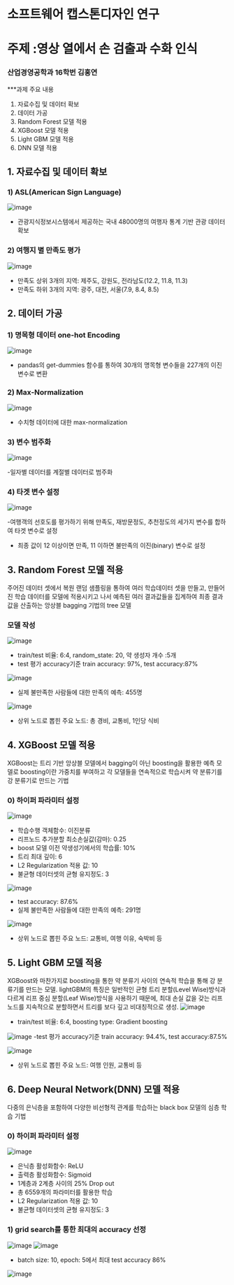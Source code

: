 # 소프트웨어 캡스톤디자인 연구 

# 주제 :영상 열에서 손 검출과 수화 인식

### 산업경영공학과 16학번 김홍연

***과제 주요 내용
1) 자료수집 및 데이터 확보
2) 데이터 가공
3) Random Forest 모델 적용
4) XGBoost 모델 적용
5) Light GBM 모델 적용
6) DNN 모델 적용

## 1. 자료수집 및 데이터 확보

### 1) ASL(American Sign Language) 

![image](https://user-images.githubusercontent.com/62275592/113810732-cecef600-97a5-11eb-9672-e84f8fc6602b.png)




- 관광지식정보시스템에서 제공하는 국내 48000명의 여행자 통계 기반 관광 데이터 확보

### 2) 여행지 별 만족도 평가
![image](https://user-images.githubusercontent.com/62275592/102602630-23058a00-4165-11eb-8d20-e3ce02ea7fd8.png)

- 만족도 상위 3개의 지역: 제주도, 강원도, 전라남도(12.2, 11.8, 11.3)
- 만족도 하위 3개의 지역: 광주, 대전, 서울(7.9, 8.4, 8.5)

## 2. 데이터 가공

### 1) 명목형 데이터 one-hot Encoding
![image](https://user-images.githubusercontent.com/62275592/102603449-2b11f980-4166-11eb-8f75-cbfb81a9aaca.png)

- pandas의 get-dummies 함수를 통하여 30개의 명목형 변수들을 227개의 이진 변수로 변환

### 2) Max-Normalization

![image](https://user-images.githubusercontent.com/62275592/102603642-71675880-4166-11eb-8657-553d23d9d270.png)

- 수치형 데이터에 대한 max-normalization


### 3) 변수 범주화
![image](https://user-images.githubusercontent.com/62275592/102604168-23068980-4167-11eb-8ca0-2cf81468047b.png)

-일자별 데이터를 계절별 데이터로 범주화


### 4) 타겟 변수 설정
![image](https://user-images.githubusercontent.com/62275592/102604268-4598a280-4167-11eb-85fb-3241d39e0d9d.png)

-여행객의 선호도를 평가하기 위해 만족도, 재방문정도, 추천정도의 세가지 변수를 합하여 타겟 변수로 설정
- 최종 값이 12 이상이면 만족, 11 이하면 불만족의 이진(binary) 변수로 설정

## 3. Random Forest 모델 적용
주어진 데이터 셋에서 복원 랜덤 샘플링을 통하여 여러 학습데이터 셋을 만들고, 만들어진 학습 데이터를 모델에 적용시키고 나서 
예측된 여러 결과값들을 집계하여 최종 결과값을 산출하는 앙상블 bagging  기법의 tree 모델
### 모델 작성
![image](https://user-images.githubusercontent.com/62275592/102604703-edae6b80-4167-11eb-9d0b-61f300cf1dd0.png)

- train/test 비율: 6:4, random_state: 20, 약 생성자 개수 :5개 
- test 평가 accuracy기준 train accuracy: 97%, test accuracy:87%

![image](https://user-images.githubusercontent.com/62275592/102605288-68778680-4168-11eb-9221-ddb2745654d2.png)
- 실제 불만족한 사람들에 대한 만족의 예측: 455명

![image](https://user-images.githubusercontent.com/62275592/102605502-b4c2c680-4168-11eb-8989-3a2b0f82191a.png)

-  상위 노드로 뽑힌 주요 노드: 총 경비, 교통비, 1인당 식비 

## 4. XGBoost 모델 적용
XGBoost는 트리 기반 앙상블 모델에서 bagging이 아닌 boosting을 활용한 예측 모델로 
boosting이란 가중치를 부여하고 각 모델들을 연속적으로 학습시켜 약 분류기를 강 분류기로 만드는 기법
### 0) 하이퍼 파라미터 설정

![image](https://user-images.githubusercontent.com/62275592/102605831-3adf0d00-4169-11eb-8e76-0edaf79a9f0e.png)

- 학습수행 객체함수: 이진분류
- 리프노드 추가분할 최소손실값(감마): 0.25
- boost 모델 이전 약생성기에서의 학습률: 10%
- 트리 최대 깊이: 6
- L2 Regularization 적용 값: 10
- 불균형 데이터셋의 균형 유지정도: 3

![image](https://user-images.githubusercontent.com/62275592/102606748-94940700-416a-11eb-9f7d-96b43512e0f9.png)
- test accuracy: 87.6%
- 실제 불만족한 사람들에 대한 만족의 예측: 291명

![image](https://user-images.githubusercontent.com/62275592/102607069-0704e700-416b-11eb-8477-21f253eec9be.png)
- 상위 노드로 뽑힌 주요 노드: 교통비, 여행 이유, 숙박비 등 

## 5. Light GBM 모델 적용
XGBoost와 마찬가지로 boosting을 통한 약 분류기 사이의 연속적 학습을 통해 강 분류기를 만드는 모델. 
lightGBM의 특징은 일반적인 균형 트리 분할(Level Wise)방식과 다르게 리프 중심 분할(Leaf Wise)방식을 사용하기 때문에,
최대 손실 값을 갖는 리프 노드를 지속적으로 분할하면서 트리를 보다 깊고 비대칭적으로 생성.
![image](https://user-images.githubusercontent.com/62275592/102607705-10428380-416c-11eb-8d33-746c903c3dfd.png)
- train/test 비율: 6:4, boosting type: Gradient boosting

![image](https://user-images.githubusercontent.com/62275592/102608101-b2fb0200-416c-11eb-8b7e-6f896fd562b5.png)
-test 평가 accuracy기준 train accuracy: 94.4%, test accuracy:87.5%

![image](https://user-images.githubusercontent.com/62275592/102608268-f8b7ca80-416c-11eb-9174-33159c00a684.png)
- 상위 노드로 뽑힌 주요 노드: 여행 인원, 교통비 등

## 6. Deep Neural Network(DNN) 모델 적용
 다중의 은닉층을 포함하여 다양한 비선형적 관계를 학습하는 black box 모델의 심층 학습 기법
 ### 0) 하이퍼 파라미터 설정
 ![image](https://user-images.githubusercontent.com/62275592/102608603-75e33f80-416d-11eb-97a1-5a2998afbf06.png)
- 은닉층 활성화함수: ReLU
- 출력층 활성화함수: Sigmoid
- 1계층과 2계층 사이의 25% Drop out
- 총 6559개의 파라미터를 활용한 학습
- L2 Regularization 적용 값: 10
- 불균형 데이터셋의 균형 유지정도: 3

 ### 1) grid search를 통한 최대의 accuracy 선정
 ![image](https://user-images.githubusercontent.com/62275592/102609150-58fb3c00-416e-11eb-89cb-2183279fb235.png)
![image](https://user-images.githubusercontent.com/62275592/102609201-703a2980-416e-11eb-87df-1ff0b032cd80.png)
- batch size: 10, epoch: 5에서 최대 test accuracy 86%

![image](https://user-images.githubusercontent.com/62275592/102609513-f8203380-416e-11eb-9661-e242a8c7f53f.png)

